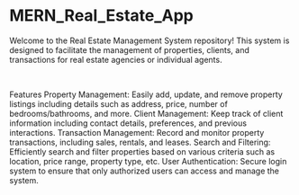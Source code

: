 # MERN_Real_Estate_App
Welcome to the Real Estate Management System repository! This system is designed to facilitate the management of properties, clients, and transactions for real estate agencies or individual agents.

<br/>

Features
Property Management: Easily add, update, and remove property listings including details such as address, price, number of bedrooms/bathrooms, and more.
Client Management: Keep track of client information including contact details, preferences, and previous interactions.
Transaction Management: Record and monitor property transactions, including sales, rentals, and leases.
Search and Filtering: Efficiently search and filter properties based on various criteria such as location, price range, property type, etc.
User Authentication: Secure login system to ensure that only authorized users can access and manage the system.

